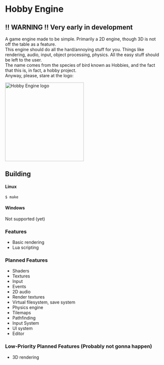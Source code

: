 # Hobby Engine

## !! WARNING !! Very early in development

A game engine made to be simple. Primarily a 2D engine, though 3D is not off the table as a feature.
<br>
This engine should do all the hard/annoying stuff for you. Things like rendering, audio, input, object processing, physics. All the easy stuff should be left to the user.
<br>
The name comes from the species of bird known as Hobbies, and the fact that this is, in fact, a hobby project.
<br>
Anyway, please, stare at the logo:

<picture>
  <source media="(prefers-color-scheme: dark)" srcset="assets/hobby-dark.png">
  <source media="(prefers-color-scheme: light)" srcset="assets/hobby-light.png">
  <img alt="Hobby Engine logo" width="256px" height="256px">
</picture>

## Building
#### Linux
```
$ make
```
#### Windows
Not supported (yet)

### Features
- Basic rendering
- Lua scripting

### Planned Features
- Shaders
- Textures
- Input
- Events
- 2D audio
- Render textures
- Virtual filesystem, save system
- Physics engine
- Tilemaps
- Pathfinding
- Input System
- UI system
- Editor

### Low-Priority Planned Features (Probably not gonna happen)
- 3D rendering
